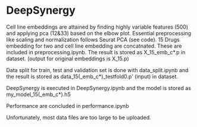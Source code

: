 # DeepSynergy

Cell line embeddings are attained by finding highly variable features (500) and applying pca (12&33) based on the elbow plot. Essential preprocessing like scaling and normalization follows Seurat PCA (see code). 15 Drugs embedding for two and cell line embedding are concatnated. These are included in preprocessing.ipynb. The result is stored as X_15_emb_c*.p in dataset. (output for original embeddings is X_15.p)

Data split for train, test and validation set is done with data_split.ipynb and the result is stored as data_15(_emb_c*)_testfold0.p' (input) in dataset.

DeepSynergy is executed in DeepSynergy.ipynb and the model is stored as my_model_15(_emb_c*).h5

Performance are concluded in performance.ipynb
 
Unfortunately, most data files are too large to be uploaded.
